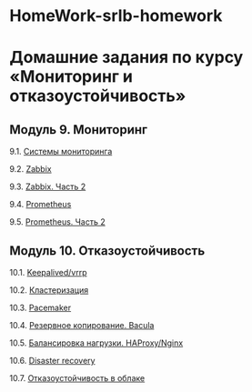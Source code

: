 # HomeWork-srlb-homework
# Домашние задания по курсу «Мониторинг и отказоустойчивость»

## Модуль 9. Мониторинг

9.1. [Системы мониторинга](https://github.com/YundinMS/9.1_HW/blob/master/9.1_HW.md)

9.2. [Zabbix](https://github.com/YundinMS/9.2_HW/blob/master/9.2_HW.md)

9.3. [Zabbix. Часть 2](https://github.com/YundinMS/9.3_HW/blob/master/9.3_HW.md)

9.4. [Prometheus](https://github.com/YundinMS/9.4_HW/blob/master/9.4_HW.md)

9.5. [Prometheus. Часть 2](https://github.com/YundinMS/9.5_HW/blob/main/9.5_HW.md)


## Модуль 10. Отказоустойчивость

10.1. [Keepalived/vrrp](https://github.com/YundinMS/10.1_HW/blob/main/10.1_HW.md)

10.2. [Кластеризация](https://github.com/YundinMS/10_3/blob/main/10.2_HW.md)

10.3. [Pacemaker](https://github.com/YundinMS/10.3_HW/blob/main/10.3_HW.md)

10.4. [Резервное копирование. Bacula](https://github.com/YundinMS/10.4_HW/blob/main/10.4_HW.md)

10.5. [Балансировка нагрузки. HAProxy/Nginx](https://github.com/YundinMS/10.5_HW/blob/main/10.5_HW.md)

10.6. [Disaster recovery](https://github.com/YundinMS/10.6_HW/blob/main/10.6_HW.md)

10.7. [Отказоустойчивость в облаке]()
